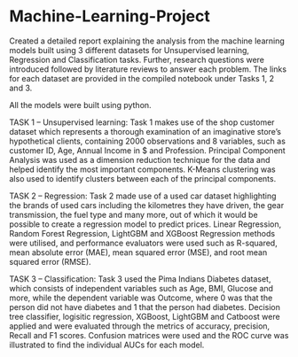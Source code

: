 # Machine-Learning-Project
Created a detailed report explaining the analysis from the machine learning models built using 3 different datasets for Unsupervised learning, Regression and Classification tasks. Further, research questions were introduced followed by literature reviews to answer each problem. The links for each dataset are provided in the compiled notebook under Tasks 1, 2 and 3.

All the models were built using python.


TASK 1 – Unsupervised learning:
Task 1 makes use of the shop customer dataset which represents a thorough examination of an imaginative store’s hypothetical clients, containing 2000 observations and 8 variables, such as customer ID, Age, Annual Income in $ and Profession. Principal Component Analysis was used as a dimension reduction technique for the data and helped identify the most important components. K-Means clustering was also used to identify clusters between each of the principal components.

TASK 2 – Regression:
Task 2 made use of a used car dataset highlighting the brands of used cars including the kilometres they have driven, the gear transmission, the fuel type and many more, out of which it would be possible to create a regression model to predict prices. Linear Regression, Random Forest Regression, LightGBM and XGBoost Regression methods were utilised, and performance evaluators were used such as R-squared, mean absolute error (MAE), mean squared error (MSE), and root mean squared error (RMSE).

TASK 3 – Classification:
Task 3 used the Pima Indians Diabetes dataset, which consists of independent variables such as Age, BMI, Glucose and more, while the dependent variable was Outcome, where 0 was that the person did not have diabetes and 1 that the person had diabetes. Decision tree classifier, logisitic regression, XGBoost, LightGBM and Catboost were applied and were evaluated through the metrics of accuracy, precision, Recall and F1 scores. Confusion matrices were used and the ROC curve was illustrated to find the individual AUCs for each model.

